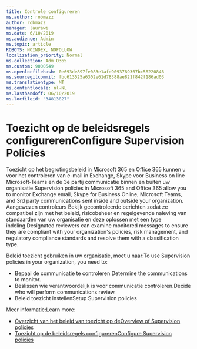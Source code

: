 ```yaml
---
title: Controle configureren
ms.author: robmazz
author: robmazz
manager: laurawi
ms.date: 6/10/2019
ms.audience: Admin
ms.topic: article
ROBOTS: NOINDEX, NOFOLLOW
localization_priority: Normal
ms.collection: Adm_O365
ms.custom: 9000549
ms.openlocfilehash: 0e693de897fe083e1afd9093789367bc58220846
ms.sourcegitcommit: fbc613525a6302e61d78388ae821f842f186ad03
ms.translationtype: MT
ms.contentlocale: nl-NL
ms.lasthandoff: 06/10/2019
ms.locfileid: "34813827"
---
```

# <a name="configure-supervision-policies"></a><span data-ttu-id="82953-102">Toezicht op de beleidsregels configureren</span><span class="sxs-lookup"><span data-stu-id="82953-102">Configure Supervision Policies</span></span>

<span data-ttu-id="82953-103">Toezicht op het begrotingsbeleid in Microsoft 365 en Office 365 kunnen u voor het controleren van e-mail in Exchange, Skype voor Business on line Microsoft-Teams en de 3e partij communicatie binnen en buiten uw organisatie.</span><span class="sxs-lookup"><span data-stu-id="82953-103">Supervision policies in Microsoft 365 and Office 365 allow you to monitor Exchange email, Skype for Business Online, Microsoft Teams, and 3rd party communications sent inside and outside your organization.</span></span> <span data-ttu-id="82953-104">Aangewezen controleurs Bekijk gecontroleerde berichten zodat ze compatibel zijn met het beleid, risicobeheer en regelgevende naleving van standaarden van uw organisatie en deze oplossen met een type indeling.</span><span class="sxs-lookup"><span data-stu-id="82953-104">Designated reviewers can examine monitored messages to ensure they are compliant with your organization's policies, risk management, and regulatory compliance standards and resolve them with a classification type.</span></span>

<span data-ttu-id="82953-105">Beleid toezicht gebruiken in uw organisatie, moet u naar:</span><span class="sxs-lookup"><span data-stu-id="82953-105">To use Supervision policies in your organization, you need to:</span></span>

- <span data-ttu-id="82953-106">Bepaal de communicatie te controleren.</span><span class="sxs-lookup"><span data-stu-id="82953-106">Determine the communications to monitor.</span></span>
- <span data-ttu-id="82953-107">Beslissen wie verantwoordelijk is voor communicatie controleren.</span><span class="sxs-lookup"><span data-stu-id="82953-107">Decide who will perform communications review.</span></span>
- <span data-ttu-id="82953-108">Beleid toezicht instellen</span><span class="sxs-lookup"><span data-stu-id="82953-108">Setup Supervision policies</span></span>

<span data-ttu-id="82953-109">Meer informatie:</span><span class="sxs-lookup"><span data-stu-id="82953-109">Learn more:</span></span>

- [<span data-ttu-id="82953-110">Overzicht van het beleid van toezicht op de</span><span class="sxs-lookup"><span data-stu-id="82953-110">Overview of Supervision policies</span></span>](https://docs.microsoft.com/office365/securitycompliance/supervision-policies)
- [<span data-ttu-id="82953-111">Toezicht op de beleidsregels configureren</span><span class="sxs-lookup"><span data-stu-id="82953-111">Configure Supervision policies</span></span>](https://docs.microsoft.com/office365/securitycompliance/configure-supervision-policies)
